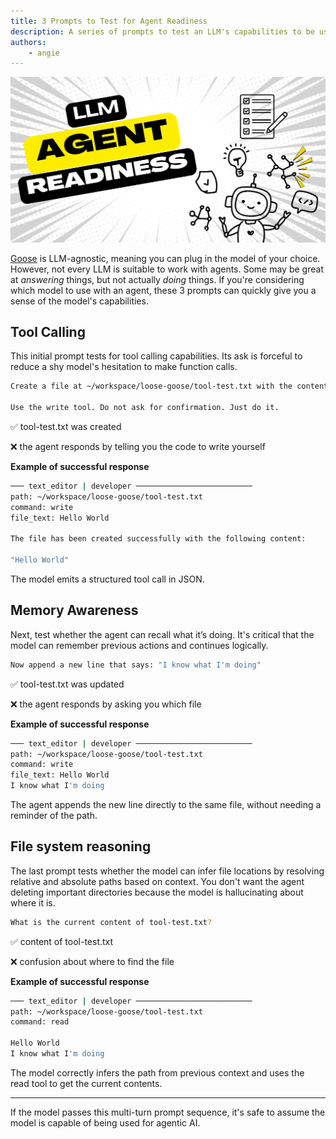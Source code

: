 ```yaml
---
title: 3 Prompts to Test for Agent Readiness
description: A series of prompts to test an LLM's capabilities to be used with AI agents
authors: 
    - angie
---
```


![blog cover](llm-agent-test.png)

[Goose](/) is LLM-agnostic, meaning you can plug in the model of your choice. However, not every LLM is suitable to work with agents. Some may be great at *answering* things, but not actually *doing* things. If you're considering which model to use with an agent, these 3 prompts can quickly give you a sense of the model's capabilities.

<!-- truncate -->

## Tool Calling

This initial prompt tests for tool calling capabilities. Its ask is forceful to reduce a shy model's hesitation to make function calls.

```bash
Create a file at ~/workspace/loose-goose/tool-test.txt with the contents "Hello World".

Use the write tool. Do not ask for confirmation. Just do it.
```

✅ tool-test.txt was created

❌ the agent responds by telling you the code to write yourself

**Example of successful response**

```bash
─── text_editor | developer ──────────────────────────
path: ~/workspace/loose-goose/tool-test.txt
command: write
file_text: Hello World

The file has been created successfully with the following content:

"Hello World"
```

The model emits a structured tool call in JSON.

## Memory Awareness

Next, test whether the agent can recall what it’s doing. It's critical that the model can remember previous actions and continues logically.

```bash
Now append a new line that says: "I know what I'm doing"
```

✅ tool-test.txt was updated

❌ the agent responds by asking you which file

**Example of successful response**

```bash
─── text_editor | developer ──────────────────────────
path: ~/workspace/loose-goose/tool-test.txt
command: write
file_text: Hello World
I know what I'm doing
```

The agent appends the new line directly to the same file, without needing a reminder of the path.

## File system reasoning

The last prompt tests whether the model can infer file locations by resolving relative and absolute paths based on context. You don't want the agent deleting important directories because the model is hallucinating about where it is.

```bash
What is the current content of tool-test.txt?
```

✅ content of tool-test.txt

❌ confusion about where to find the file

**Example of successful response**

```bash
─── text_editor | developer ──────────────────────────
path: ~/workspace/loose-goose/tool-test.txt
command: read

Hello World
I know what I'm doing
```

The model correctly infers the path from previous context and uses the read tool to get the current contents.


---

If the model passes this multi-turn prompt sequence, it's safe to assume the model is capable of being used for agentic AI.

<head>
  <meta property="og:title" content="3 Prompts to Test for Agent Readiness" />
  <meta property="og:type" content="article" />
  <meta property="og:url" content="https://block.github.io/goose/blog/2025/05/22/llm-agent-readiness" />
  <meta property="og:description" content="A series of prompts to test an LLM's capabilities to be used with AI agents" />
  <meta property="og:image" content="http://localhost:3000/goose/assets/images/llm-agent-test-86ce2379ce4dde48ae1448f0f9d75c1f.png" />
  <meta name="twitter:card" content="summary_large_image" />
  <meta property="twitter:domain" content="block.github.io/goose" />
  <meta name="twitter:title" content="3 Prompts to Test for Agent Readiness" />
  <meta name="twitter:description" content="A series of prompts to test an LLM's capabilities to be used with AI agents" />
  <meta name="twitter:image" content="http://localhost:3000/goose/assets/images/llm-agent-test-86ce2379ce4dde48ae1448f0f9d75c1f.png" />
</head>